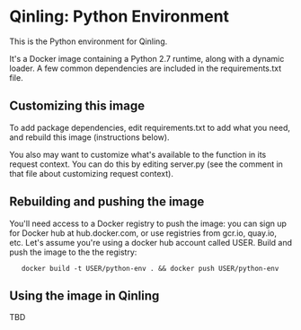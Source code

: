 # Qinling: Python Environment

This is the Python environment for Qinling.

It's a Docker image containing a Python 2.7 runtime, along with a
dynamic loader.  A few common dependencies are included in the
requirements.txt file.

## Customizing this image

To add package dependencies, edit requirements.txt to add what you
need, and rebuild this image (instructions below).

You also may want to customize what's available to the function in its
request context. You can do this by editing server.py (see the
comment in that file about customizing request context).

## Rebuilding and pushing the image

You'll need access to a Docker registry to push the image: you can
sign up for Docker hub at hub.docker.com, or use registries from
gcr.io, quay.io, etc.  Let's assume you're using a docker hub account
called USER. Build and push the image to the the registry:

```
   docker build -t USER/python-env . && docker push USER/python-env
```

## Using the image in Qinling

TBD
